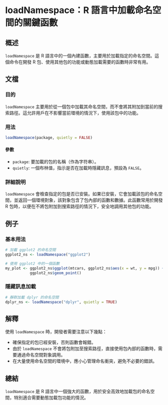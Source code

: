 <!--
Meta Description: # loadNamespace：R 語言中加載命名空間的關鍵函數 ## 概述 `loadNamespace` 是 R 語言中的一個內建函數，主要用於加載指定的命名空間。這個命令在開發 R 包、使用其他包的功能或動態加載需要的函數時非常有用。 ## 文檔 ### 目的 `loadNamespace` ...
Meta Keywords: loadnamespace, ggplot2_ns, quietly, ggplot2, package
-->

# loadNamespace：R 語言中加載命名空間的關鍵函數

## 概述
`loadNamespace` 是 R 語言中的一個內建函數，主要用於加載指定的命名空間。這個命令在開發 R 包、使用其他包的功能或動態加載需要的函數時非常有用。

## 文檔
### 目的
`loadNamespace` 主要用於從一個包中加載其命名空間，而不會將其附加到當前的搜索路徑。這允許用戶在不影響當前環境的情況下，使用該包中的功能。

### 用法
```R
loadNamespace(package, quietly = FALSE)
```
#### 參數
- `package`: 要加載的包的名稱（作為字符串）。
- `quietly`: 一個布林值，指示是否在加載時隱藏訊息，預設為 `FALSE`。

### 詳細說明
`loadNamespace` 會檢查指定的包是否已安裝。如果已安裝，它會加載該包的命名空間，並返回一個環境對象，該對象包含了包內部的函數和數據。此函數常用於開發 R 包時，以便在不將包附加到搜索路徑的情況下，安全地調用其他包的功能。

## 例子
### 基本用法
```R
# 加載 ggplot2 的命名空間
ggplot2_ns <- loadNamespace("ggplot2")

# 使用 ggplot2 中的一個函數
my_plot <- ggplot2_ns$ggplot(mtcars, ggplot2_ns$aes(x = wt, y = mpg)) + 
           ggplot2_ns$geom_point()
```

### 隱藏訊息加載
```R
# 靜默加載 dplyr 的命名空間
dplyr_ns <- loadNamespace("dplyr", quietly = TRUE)
```

## 解釋
使用 `loadNamespace` 時，開發者需要注意以下幾點：
- 確保指定的包已經安裝，否則函數會報錯。
- 由於 `loadNamespace` 不會將包附加至搜索路徑，直接使用包內部的函數時，需要通過命名空間對象調用。
- 在大量使用命名空間的環境中，應小心管理命名衝突，避免不必要的錯誤。

## 總結
`loadNamespace` 是 R 語言中一個強大的函數，用於安全高效地加載包的命名空間，特別適合需要動態加載包功能的情況。